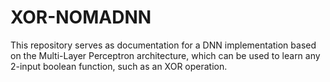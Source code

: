 # XOR-NOMADNN
This repository serves as documentation for a DNN implementation based on the Multi-Layer Perceptron architecture, which can be used to learn any 2-input boolean function, such as an XOR operation.
